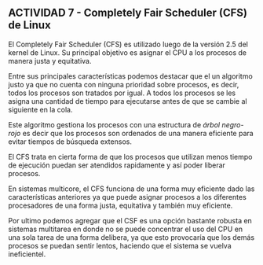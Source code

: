 ## ACTIVIDAD 7 - Completely Fair Scheduler (CFS) de Linux

El Completely Fair Scheduler (CFS) es utilizado luego de la versión 2.5 del kernel de Linux. Su principal objetivo es asignar el CPU a los procesos de manera justa y equitativa.

Entre sus principales características podemos destacar que el un algoritmo justo ya que no cuenta con ninguna prioridad sobre procesos, es decir, todos los procesos son tratados por igual. A todos los procesos se les asigna una cantidad de tiempo para ejecutarse antes de que se cambie al siguiente en la cola.

Este algoritmo gestiona los procesos con una estructura de *árbol negro-rojo* es decir que los procesos son ordenados de una manera eficiente para evitar tiempos de búsqueda extensos.

El CFS trata en cierta forma de que los procesos que utilizan menos tiempo de ejecución puedan ser atendidos rapidamente y así poder liberar procesos.

En sistemas multicore, el CFS funciona de una forma muy eficiente dado las características anteriores ya que puede asignar procesos a los diferentes procesadores de una forma justa, equitativa y también muy eficiente.

Por ultimo podemos agregar que el CSF es una opción bastante robusta en sistemas multitarea en donde no se puede concentrar el uso del CPU en una sola tarea de una forma delibera, ya que esto provocaría que los demás procesos se puedan sentir lentos, haciendo que el sistema se vuelva ineficientel.